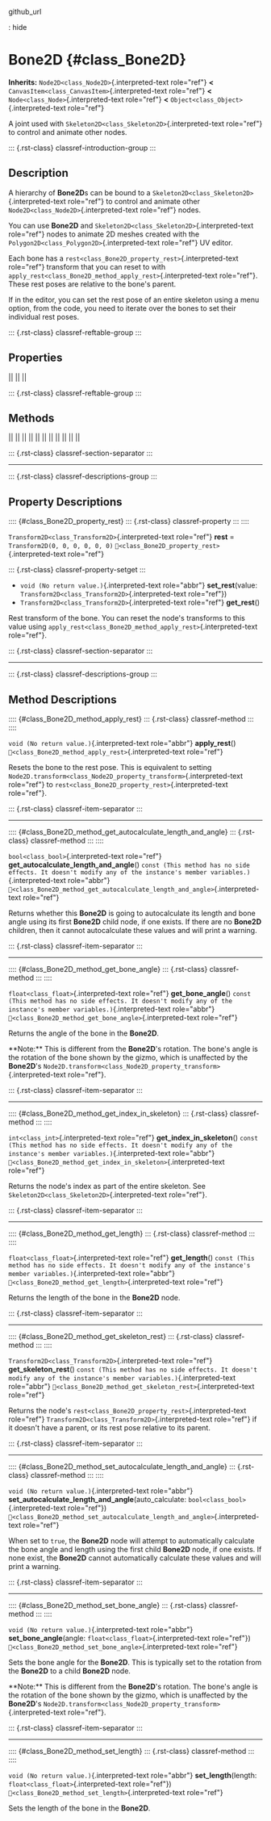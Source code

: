github_url

:   hide

# Bone2D {#class_Bone2D}

**Inherits:** `Node2D<class_Node2D>`{.interpreted-text role="ref"}
**\<** `CanvasItem<class_CanvasItem>`{.interpreted-text role="ref"}
**\<** `Node<class_Node>`{.interpreted-text role="ref"} **\<**
`Object<class_Object>`{.interpreted-text role="ref"}

A joint used with `Skeleton2D<class_Skeleton2D>`{.interpreted-text
role="ref"} to control and animate other nodes.

::: {.rst-class}
classref-introduction-group
:::

## Description

A hierarchy of **Bone2D**s can be bound to a
`Skeleton2D<class_Skeleton2D>`{.interpreted-text role="ref"} to control
and animate other `Node2D<class_Node2D>`{.interpreted-text role="ref"}
nodes.

You can use **Bone2D** and
`Skeleton2D<class_Skeleton2D>`{.interpreted-text role="ref"} nodes to
animate 2D meshes created with the
`Polygon2D<class_Polygon2D>`{.interpreted-text role="ref"} UV editor.

Each bone has a `rest<class_Bone2D_property_rest>`{.interpreted-text
role="ref"} transform that you can reset to with
`apply_rest<class_Bone2D_method_apply_rest>`{.interpreted-text
role="ref"}. These rest poses are relative to the bone\'s parent.

If in the editor, you can set the rest pose of an entire skeleton using
a menu option, from the code, you need to iterate over the bones to set
their individual rest poses.

::: {.rst-class}
classref-reftable-group
:::

## Properties

||
||
||

::: {.rst-class}
classref-reftable-group
:::

## Methods

||
||
||
||
||
||
||
||
||
||
||

::: {.rst-class}
classref-section-separator
:::

------------------------------------------------------------------------

::: {.rst-class}
classref-descriptions-group
:::

## Property Descriptions

:::: {#class_Bone2D_property_rest}
::: {.rst-class}
classref-property
:::
::::

`Transform2D<class_Transform2D>`{.interpreted-text role="ref"} **rest**
= `Transform2D(0, 0, 0, 0, 0, 0)`
`🔗<class_Bone2D_property_rest>`{.interpreted-text role="ref"}

::: {.rst-class}
classref-property-setget
:::

- `void (No return value.)`{.interpreted-text role="abbr"}
  **set_rest**(value: `Transform2D<class_Transform2D>`{.interpreted-text
  role="ref"})
- `Transform2D<class_Transform2D>`{.interpreted-text role="ref"}
  **get_rest**()

Rest transform of the bone. You can reset the node\'s transforms to this
value using
`apply_rest<class_Bone2D_method_apply_rest>`{.interpreted-text
role="ref"}.

::: {.rst-class}
classref-section-separator
:::

------------------------------------------------------------------------

::: {.rst-class}
classref-descriptions-group
:::

## Method Descriptions

:::: {#class_Bone2D_method_apply_rest}
::: {.rst-class}
classref-method
:::
::::

`void (No return value.)`{.interpreted-text role="abbr"}
**apply_rest**() `🔗<class_Bone2D_method_apply_rest>`{.interpreted-text
role="ref"}

Resets the bone to the rest pose. This is equivalent to setting
`Node2D.transform<class_Node2D_property_transform>`{.interpreted-text
role="ref"} to `rest<class_Bone2D_property_rest>`{.interpreted-text
role="ref"}.

::: {.rst-class}
classref-item-separator
:::

------------------------------------------------------------------------

:::: {#class_Bone2D_method_get_autocalculate_length_and_angle}
::: {.rst-class}
classref-method
:::
::::

`bool<class_bool>`{.interpreted-text role="ref"}
**get_autocalculate_length_and_angle**()
`const (This method has no side effects. It doesn't modify any of the instance's member variables.)`{.interpreted-text
role="abbr"}
`🔗<class_Bone2D_method_get_autocalculate_length_and_angle>`{.interpreted-text
role="ref"}

Returns whether this **Bone2D** is going to autocalculate its length and
bone angle using its first **Bone2D** child node, if one exists. If
there are no **Bone2D** children, then it cannot autocalculate these
values and will print a warning.

::: {.rst-class}
classref-item-separator
:::

------------------------------------------------------------------------

:::: {#class_Bone2D_method_get_bone_angle}
::: {.rst-class}
classref-method
:::
::::

`float<class_float>`{.interpreted-text role="ref"} **get_bone_angle**()
`const (This method has no side effects. It doesn't modify any of the instance's member variables.)`{.interpreted-text
role="abbr"} `🔗<class_Bone2D_method_get_bone_angle>`{.interpreted-text
role="ref"}

Returns the angle of the bone in the **Bone2D**.

\*\*Note:\*\* This is different from the **Bone2D**\'s rotation. The
bone\'s angle is the rotation of the bone shown by the gizmo, which is
unaffected by the **Bone2D**\'s
`Node2D.transform<class_Node2D_property_transform>`{.interpreted-text
role="ref"}.

::: {.rst-class}
classref-item-separator
:::

------------------------------------------------------------------------

:::: {#class_Bone2D_method_get_index_in_skeleton}
::: {.rst-class}
classref-method
:::
::::

`int<class_int>`{.interpreted-text role="ref"}
**get_index_in_skeleton**()
`const (This method has no side effects. It doesn't modify any of the instance's member variables.)`{.interpreted-text
role="abbr"}
`🔗<class_Bone2D_method_get_index_in_skeleton>`{.interpreted-text
role="ref"}

Returns the node\'s index as part of the entire skeleton. See
`Skeleton2D<class_Skeleton2D>`{.interpreted-text role="ref"}.

::: {.rst-class}
classref-item-separator
:::

------------------------------------------------------------------------

:::: {#class_Bone2D_method_get_length}
::: {.rst-class}
classref-method
:::
::::

`float<class_float>`{.interpreted-text role="ref"} **get_length**()
`const (This method has no side effects. It doesn't modify any of the instance's member variables.)`{.interpreted-text
role="abbr"} `🔗<class_Bone2D_method_get_length>`{.interpreted-text
role="ref"}

Returns the length of the bone in the **Bone2D** node.

::: {.rst-class}
classref-item-separator
:::

------------------------------------------------------------------------

:::: {#class_Bone2D_method_get_skeleton_rest}
::: {.rst-class}
classref-method
:::
::::

`Transform2D<class_Transform2D>`{.interpreted-text role="ref"}
**get_skeleton_rest**()
`const (This method has no side effects. It doesn't modify any of the instance's member variables.)`{.interpreted-text
role="abbr"}
`🔗<class_Bone2D_method_get_skeleton_rest>`{.interpreted-text
role="ref"}

Returns the node\'s `rest<class_Bone2D_property_rest>`{.interpreted-text
role="ref"} `Transform2D<class_Transform2D>`{.interpreted-text
role="ref"} if it doesn\'t have a parent, or its rest pose relative to
its parent.

::: {.rst-class}
classref-item-separator
:::

------------------------------------------------------------------------

:::: {#class_Bone2D_method_set_autocalculate_length_and_angle}
::: {.rst-class}
classref-method
:::
::::

`void (No return value.)`{.interpreted-text role="abbr"}
**set_autocalculate_length_and_angle**(auto_calculate:
`bool<class_bool>`{.interpreted-text role="ref"})
`🔗<class_Bone2D_method_set_autocalculate_length_and_angle>`{.interpreted-text
role="ref"}

When set to `true`, the **Bone2D** node will attempt to automatically
calculate the bone angle and length using the first child **Bone2D**
node, if one exists. If none exist, the **Bone2D** cannot automatically
calculate these values and will print a warning.

::: {.rst-class}
classref-item-separator
:::

------------------------------------------------------------------------

:::: {#class_Bone2D_method_set_bone_angle}
::: {.rst-class}
classref-method
:::
::::

`void (No return value.)`{.interpreted-text role="abbr"}
**set_bone_angle**(angle: `float<class_float>`{.interpreted-text
role="ref"}) `🔗<class_Bone2D_method_set_bone_angle>`{.interpreted-text
role="ref"}

Sets the bone angle for the **Bone2D**. This is typically set to the
rotation from the **Bone2D** to a child **Bone2D** node.

\*\*Note:\*\* This is different from the **Bone2D**\'s rotation. The
bone\'s angle is the rotation of the bone shown by the gizmo, which is
unaffected by the **Bone2D**\'s
`Node2D.transform<class_Node2D_property_transform>`{.interpreted-text
role="ref"}.

::: {.rst-class}
classref-item-separator
:::

------------------------------------------------------------------------

:::: {#class_Bone2D_method_set_length}
::: {.rst-class}
classref-method
:::
::::

`void (No return value.)`{.interpreted-text role="abbr"}
**set_length**(length: `float<class_float>`{.interpreted-text
role="ref"}) `🔗<class_Bone2D_method_set_length>`{.interpreted-text
role="ref"}

Sets the length of the bone in the **Bone2D**.
